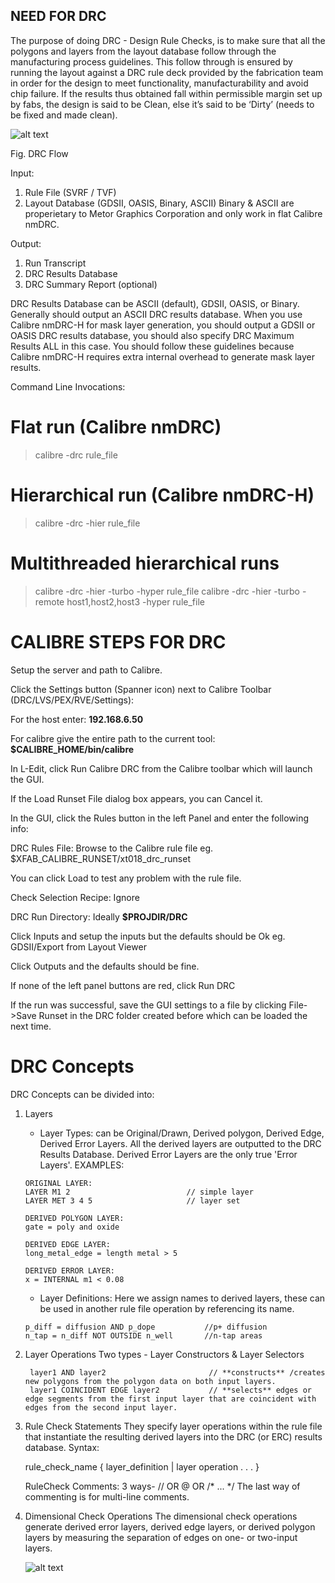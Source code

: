 ## NEED FOR DRC
The purpose of doing DRC - Design Rule Checks, is to make sure that all the polygons and layers from the layout database follow through the manufacturing process guidelines. This follow through is ensured by running the layout against a DRC rule deck provided by the fabrication team in order for the design to meet functionality, manufacturability and avoid chip failure. If the results thus obtained fall within permissible margin set up by fabs, the design is said to be Clean, else it’s said to be ‘Dirty’ (needs to be fixed and made clean). 

![alt text](https://github.com/divya-gupta-sevya/PDK-/blob/main/DRC%20Flow.jpg)

Fig. DRC Flow

Input:
1. Rule File (SVRF / TVF)
2. Layout Database (GDSII, OASIS, Binary, ASCII)
    Binary & ASCII are properietary to Metor Graphics Corporation and only work in flat Calibre nmDRC.

Output:
1. Run Transcript
2. DRC Results Database
3. DRC Summary Report (optional)

DRC Results Database can be ASCII (default), GDSII, OASIS, or Binary. Generally should output an ASCII DRC results database. 
When you use Calibre nmDRC-H for mask layer generation, you should output a GDSII or OASIS DRC results database, you should also specify DRC Maximum Results ALL
in this case. You should follow these guidelines because Calibre nmDRC-H requires extra internal overhead to generate mask layer results.

Command Line Invocations:

# Flat run (Calibre nmDRC)
> calibre -drc rule_file

# Hierarchical run (Calibre nmDRC-H)
> calibre -drc -hier rule_file

# Multithreaded hierarchical runs
> calibre -drc -hier -turbo -hyper rule_file
> calibre -drc -hier -turbo -remote host1,host2,host3 -hyper rule_file

# CALIBRE STEPS FOR DRC
Setup the server and path to Calibre. 

Click the Settings button (Spanner icon) next to Calibre Toolbar (DRC/LVS/PEX/RVE/Settings):

For the host enter: **192.168.6.50** 

For calibre give the entire path to the current tool: **$CALIBRE_HOME/bin/calibre**

In L-Edit, click Run Calibre DRC from the Calibre toolbar which will launch the GUI.

If the Load Runset File dialog box appears, you can Cancel it.

In the GUI, click the Rules button in the left Panel and enter the following info:

DRC Rules File: Browse to the Calibre rule file eg. $XFAB_CALIBRE_RUNSET/xt018_drc_runset

You can click Load to test any problem with the rule file.

Check Selection Recipe: Ignore

DRC Run Directory: Ideally **$PROJDIR/DRC**

Click Inputs and setup the inputs but the defaults should be Ok eg. GDSII/Export from Layout Viewer

Click Outputs and the defaults should be fine.

If none of the left panel buttons are red, click Run DRC

If the run was successful, save the GUI settings to a file by clicking File->Save Runset in the DRC folder created before which can be loaded the next time.

# DRC Concepts
DRC Concepts can be divided into:
1. Layers
   - Layer Types: can be Original/Drawn, Derived polygon, Derived Edge, Derived Error Layers. All the derived layers are outputted to the DRC Results Database. Derived Error Layers are the only true 'Error Layers'.
   EXAMPLES:
    ```
    ORIGINAL LAYER:
    LAYER M1 2                          // simple layer      
    LAYER MET 3 4 5                     // layer set

    DERIVED POLYGON LAYER:
    gate = poly and oxide

    DERIVED EDGE LAYER:
    long_metal_edge = length metal > 5

    DERIVED ERROR LAYER:
    x = INTERNAL m1 < 0.08

    ```
   - Layer Definitions: 
    Here we assign names to derived layers, these can be used in another rule file operation by referencing its name.
    ```
    p_diff = diffusion AND p_dope           //p+ diffusion
    n_tap = n_diff NOT OUTSIDE n_well       //n-tap areas
    ```
2. Layer Operations
   Two types - Layer Constructors & Layer Selectors
   ```
    layer1 AND layer2                       // **constructs** /creates new polygons from the polygon data on both input layers.
    layer1 COINCIDENT EDGE layer2           // **selects** edges or edge segments from the first input layer that are coincident with edges from the second input layer.
    ```
3. Rule Check Statements
   They specify layer operations within the rule file that instantiate the resulting derived layers into the DRC (or ERC) results database.
   Syntax:
   
   rule_check_name {
        layer_definition | layer operation
        .
        .
        .
   }
    
    RuleCheck Comments:
    3 ways-     //      OR      @       OR      /* ... */
    The last way of commenting is for multi-line comments.

4. Dimensional Check Operations
   The dimensional check operations generate derived error layers, derived edge layers, or derived polygon layers by measuring the separation of edges on one- or two-input layers.
    
    ![alt text](https://github.com/divya-gupta-sevya/PDK-/blob/main/dimensional_check_operations.png)




